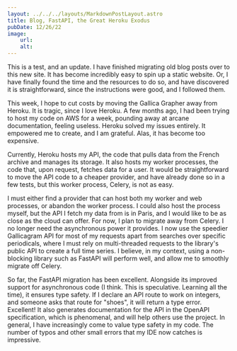 ```yaml
---
layout: ../../../layouts/MarkdownPostLayout.astro
title: Blog, FastAPI, the Great Heroku Exodus
pubDate: 12/26/22
image:
    url:
    alt:
---
```


This is a test, and an update. I have finished migrating old blog posts over to this new site. It has become incredibly easy to spin up a static website. Or, I have finally found the time and the resources to do so, and have discovered it is straightforward, since the instructions were good, and I followed them. 

This week, I hope to cut costs by moving the Gallica Grapher away from Heroku. It is tragic, since I love Heroku. A few months ago, I had been trying to host my code on AWS for a week, pounding away at arcane documentation, feeling useless. Heroku solved my issues entirely. It empowered me to create, and I am grateful. Alas, it has become too expensive. 

Currently, Heroku hosts my API, the code that pulls data from the French archive and manages its storage. It also hosts my worker processes, the code that, upon request, fetches data for a user. It would be straightforward to move the API code to a cheaper provider, and have already done so in a few tests, but this worker process, Celery, is not as easy.

I must either find a provider that can host both my worker and web processes, or abandon the worker process. I could also host the process myself, but the API I fetch my data from is in Paris, and I would like to be as close as the cloud can offer. For now, I plan to migrate away from Celery. I no longer need the asynchronous power it provides. I now use the speedier Gallicagram API for most of my requests apart from searches over specific periodicals, where I must rely on multi-threaded requests to the library's public API to create a full time series. I believe, in my context, using a non-blocking library such as FastAPI will perform well, and allow me to smoothly migrate off Celery.

So far, the FastAPI migration has been excellent. Alongside its improved support for asynchronous code (I think. This is speculative. Learning all the time), it ensures type safety. If I declare an API route to work on integers, and someone asks that route for "shoes", it will return a type error. Excellent! It also generates documentation for the API in the OpenAPI specification, which is phenomenal, and will help others use the project. In general, I have increasingly come to value type safety in my code. The number of typos and other small errors that my IDE now catches is impressive.    